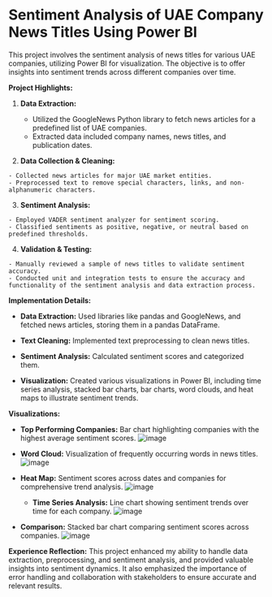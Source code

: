 # Sentiment Analysis of UAE Company News Titles Using Power BI

This project involves the sentiment analysis of news titles for various UAE companies, utilizing Power BI for visualization. The objective is to offer insights into sentiment trends across different companies over time.

**Project Highlights:**

  1. **Data Extraction:**

      - Utilized the GoogleNews Python library to fetch news articles for a predefined list of UAE companies.
      - Extracted data included company names, news titles, and publication dates.

  2. **Data Collection & Cleaning:**

    - Collected news articles for major UAE market entities.
    - Preprocessed text to remove special characters, links, and non-alphanumeric characters.

  3. **Sentiment Analysis:**

    - Employed VADER sentiment analyzer for sentiment scoring.
    - Classified sentiments as positive, negative, or neutral based on predefined thresholds.

  4. **Validation & Testing:**

    - Manually reviewed a sample of news titles to validate sentiment accuracy.
    - Conducted unit and integration tests to ensure the accuracy and functionality of the sentiment analysis and data extraction process.

**Implementation Details:**

  - **Data Extraction:** Used libraries like pandas and GoogleNews, and fetched news articles, storing them in a pandas DataFrame.

  - **Text Cleaning:** Implemented text preprocessing to clean news titles.

  - **Sentiment Analysis:** Calculated sentiment scores and categorized them.

  - **Visualization:** Created various visualizations in Power BI, including time series analysis, stacked bar charts, bar charts, word clouds, and heat maps to illustrate sentiment trends.

**Visualizations:**  

  - **Top Performing Companies:** Bar chart highlighting companies with the highest average sentiment scores.
      ![image](https://github.com/user-attachments/assets/d028d0d1-6883-4e73-b38f-21366a5e8181)


  - **Word Cloud:** Visualization of frequently occurring words in news titles.
      ![image](https://github.com/user-attachments/assets/452c9e2c-d3a4-4abd-876e-e324510a3116)


  - **Heat Map:** Sentiment scores across dates and companies for comprehensive trend analysis.
      ![image](https://github.com/user-attachments/assets/90fc5f5a-71e5-44d4-891c-fe67f61baf77)

     - **Time Series Analysis:** Line chart showing sentiment trends over time for each company.
      ![image](https://github.com/user-attachments/assets/55c32a28-3c89-4240-8e00-0a8a7947a2b2)

- **Comparison:** Stacked bar chart comparing sentiment scores across companies.
      ![image](https://github.com/user-attachments/assets/ff92f41c-7486-4014-ba01-003749c1b1e4)


**Experience Reflection:** This project enhanced my ability to handle data extraction, preprocessing, and sentiment analysis, and provided valuable insights into sentiment dynamics. It also emphasized the importance of error handling and collaboration with stakeholders to ensure accurate and relevant results.
